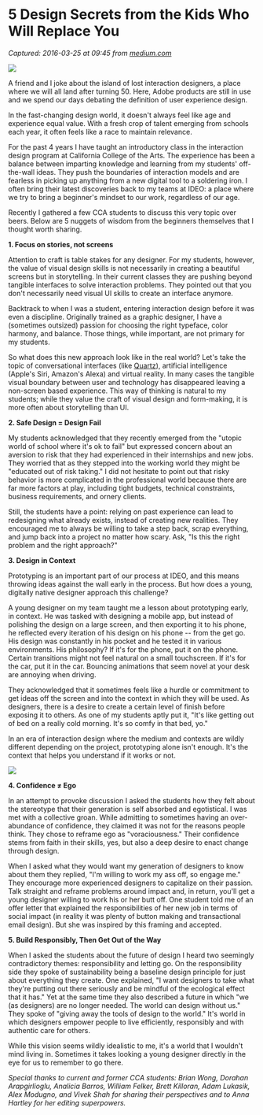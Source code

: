 # 5 Design Secrets from the Kids Who Will Replace You

_Captured: 2016-03-25 at 09:45 from [medium.com](https://medium.com/ideo-stories/5-design-secrets-from-the-kids-who-will-replace-you-40ae93665dd5)_

![](https://cdn-images-1.medium.com/max/2000/1*WllQFZePbaZdT5ukBZXVSQ.jpeg)

A friend and I joke about the island of lost interaction designers, a place where we will all land after turning 50. Here, Adobe products are still in use and we spend our days debating the definition of user experience design.

In the fast-changing design world, it doesn't always feel like age and experience equal value. With a fresh crop of talent emerging from schools each year, it often feels like a race to maintain relevance.

For the past 4 years I have taught an introductory class in the interaction design program at California College of the Arts. The experience has been a balance between imparting knowledge and learning from my students' off-the-wall ideas. They push the boundaries of interaction models and are fearless in picking up anything from a new digital tool to a soldering iron. I often bring their latest discoveries back to my teams at IDEO: a place where we try to bring a beginner's mindset to our work, regardless of our age.

Recently I gathered a few CCA students to discuss this very topic over beers. Below are 5 nuggets of wisdom from the beginners themselves that I thought worth sharing.

**1\. Focus on stories, not screens**

Attention to craft is table stakes for any designer. For my students, however, the value of visual design skills is not necessarily in creating a beautiful screens but in storytelling. In their current classes they are pushing beyond tangible interfaces to solve interaction problems. They pointed out that you don't necessarily need visual UI skills to create an interface anymore.

Backtrack to when I was a student, entering interaction design before it was even a discipline. Originally trained as a graphic designer, I have a (sometimes outsized) passion for choosing the right typeface, color harmony, and balance. Those things, while important, are not primary for my students.

So what does this new approach look like in the real world? Let's take the topic of conversational interfaces (like [Quartz](http://www.theverge.com/2016/2/11/10963794/quartz-app-iphone-ios-the-atlantic-download)), artificial intelligence (Apple's Siri, Amazon's Alexa) and virtual reality. In many cases the tangible visual boundary between user and technology has disappeared leaving a non-screen based experience. This way of thinking is natural to my students; while they value the craft of visual design and form-making, it is more often about storytelling than UI.

**2\. Safe Design = Design Fail**

My students acknowledged that they recently emerged from the "utopic world of school where it's ok to fail" but expressed concern about an aversion to risk that they had experienced in their internships and new jobs. They worried that as they stepped into the working world they might be "educated out of risk taking." I did not hesitate to point out that risky behavior is more complicated in the professional world because there are far more factors at play, including tight budgets, technical constraints, business requirements, and ornery clients.

Still, the students have a point: relying on past experience can lead to redesigning what already exists, instead of creating new realities. They encouraged me to always be willing to take a step back, scrap everything, and jump back into a project no matter how scary. Ask, "Is this the right problem and the right approach?"

**3\. Design in Context**

Prototyping is an important part of our process at IDEO, and this means throwing ideas against the wall early in the process. But how does a young, digitally native designer approach this challenge?

A young designer on my team taught me a lesson about prototyping early, in context. He was tasked with designing a mobile app, but instead of polishing the design on a large screen, and then exporting it to his phone, he reflected every iteration of his design on his phone -- from the get go. His design was constantly in his pocket and he tested it in various environments. His philosophy? If it's for the phone, put it on the phone. Certain transitions might not feel natural on a small touchscreen. If it's for the car, put it in the car. Bouncing animations that seem novel at your desk are annoying when driving.

They acknowledged that it sometimes feels like a hurdle or commitment to get ideas off the screen and into the context in which they will be used. As designers, there is a desire to create a certain level of finish before exposing it to others. As one of my students aptly put it, "It's like getting out of bed on a really cold morning. It's so comfy in that bed, yo."

In an era of interaction design where the medium and contexts are wildly different depending on the project, prototyping alone isn't enough. It's the context that helps you understand if it works or not.

![](https://cdn-images-1.medium.com/max/800/1*Y2LUlhyED2BBq3i7l4X9aA.jpeg)

**4\. Confidence ≠ Ego**

In an attempt to provoke discussion I asked the students how they felt about the stereotype that their generation is self absorbed and egotistical. I was met with a collective groan. While admitting to sometimes having an over-abundance of confidence, they claimed it was not for the reasons people think. They chose to reframe ego as "voraciousness." Their confidence stems from faith in their skills, yes, but also a deep desire to enact change through design.

When I asked what they would want my generation of designers to know about them they replied, "I'm willing to work my ass off, so engage me." They encourage more experienced designers to capitalize on their passion. Talk straight and reframe problems around impact and, in return, you'll get a young designer willing to work his or her butt off. One student told me of an offer letter that explained the responsibilities of her new job in terms of social impact (in reality it was plenty of button making and transactional email design). But she was inspired by this framing and accepted.

**5\. Build Responsibly, Then Get Out of the Way**

When I asked the students about the future of design I heard two seemingly contradictory themes: responsibility and letting go. On the responsibility side they spoke of sustainability being a baseline design principle for just about everything they create. One explained, "I want designers to take what they're putting out there seriously and be mindful of the ecological effect that it has." Yet at the same time they also described a future in which "we (as designers) are no longer needed. The world can design without us." They spoke of "giving away the tools of design to the world." It's world in which designers empower people to live efficiently, responsibly and with authentic care for others.

While this vision seems wildly idealistic to me, it's a world that I wouldn't mind living in. Sometimes it takes looking a young designer directly in the eye for us to remember to go there.

_Special thanks to current and former CCA students: Brian Wong, Dorahan Arapgirlioglu, Analicia Barros, William Felker, Brett Killoran, Adam Lukasik, Alex Modugno, and Vivek Shah for sharing their perspectives and to Anna Hartley for her editing superpowers._

